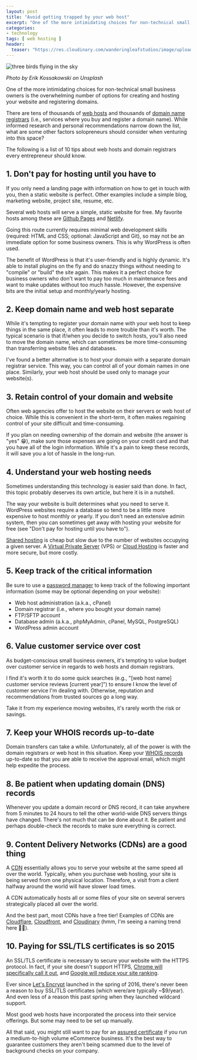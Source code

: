 ```yaml
---
layout: post
title: "Avoid getting trapped by your web host"
excerpt: "One of the more intimidating choices for non-technical small business owners is the overwhelming number of options for creating and hosting your website and registering domains. The following is a list of 10 tips about web hosts and domain registrars every entrepreneur should know."
categories:
- technology
tags: [ web hosting ]
header:
  teaser: "https://res.cloudinary.com/wanderingleafstudios/image/upload/b_auto,c_pad,g_center,h_630,w_1200/v1537890988/chrisjmears.com/blog/erik-kossakowski-666859-unsplash.jpg"
---
```


![three birds flying in the sky](https://res.cloudinary.com/wanderingleafstudios/image/upload/v1539969073/chrisjmears.com/blog/erik-kossakowski-666859-unsplash.jpg)
<div class="text-right text-grey text-sm mb-6">
  <em>Photo by Erik Kossakowski on Unsplash</em>
</div>

One of the more intimidating choices for non-technical small business owners is the overwhelming number of options for creating and hosting your website and registering domains.

There are tens of thousands of [web hosts](https://en.wikipedia.org/wiki/Web_hosting_service) and thousands of [domain name registrars](https://en.wikipedia.org/wiki/Domain_name_registrar) (i.e., services where you buy and register a domain name). While informed research and personal recommendations narrow down the list, what are some other factors solopreneurs should consider when venturing into this space?

The following is a list of 10 tips about web hosts and domain registrars every entrepreneur should know.

## 1. Don't pay for hosting until you have to

If you only need a landing page with information on how to get in touch with you, then a static website is perfect. Other examples include a simple blog, marketing website, project site, resume, etc.

Several web hosts will serve a simple, static website for free. My favorite hosts among these are [Github Pages](https://pages.github.com/) and [Netlify](https://www.netlify.com/).

Going this route currently requires minimal web development skills (required: HTML and CSS; optional: JavaScript and Git), so may not be an immediate option for some business owners.  This is why WordPress is often used.

The benefit of WordPress is that it's user-friendly and is highly dynamic. It's able to install plugins on the fly and do snazzy things without needing to "compile" or "build" the site again. This makes it a perfect choice for business owners who don't want to pay too much in maintenance fees and want to make updates without too much hassle. However, the expensive bits are the initial setup and monthly/yearly hosting.

## 2. Keep domain name and web host separate

While it's tempting to register your domain name with your web host to keep things in the same place, it often leads to more trouble than it's worth. The typical scenario is that if/when you decide to switch hosts, you'll also need to move the domain name, which can sometimes be more time-consuming than transferring website files and databases.

I've found a better alternative is to host your domain with a separate domain registrar service. This way, you can control all of your domain names in one place. Similarly, your web host should be used only to manage your website(s).

## 3. Retain control of your domain and website

Often web agencies offer to host the website on their servers or web host of choice. While this is convenient in the short-term, it often makes regaining control of your site difficult and time-consuming.

If you plan on needing ownership of the domain and website (the answer is "yes" 😁), make sure those expenses are going on your credit card and that you have all of the login information. While it's a pain to keep these records, it will save you a lot of hassle in the long-run.

## 4. Understand your web hosting needs

Sometimes understanding this technology is easier said than done. In fact, this topic probably deserves its own article, but here it is in a nutshell.

The way your website is built determines what you need to serve it. WordPress websites require a database so tend to be a little more expensive to host monthly or yearly. If you don't need an extensive admin system, then you can sometimes get away with hosting your website for free (see "Don't pay for hosting until you have to").

[Shared hosting](https://en.wikipedia.org/wiki/Web_hosting_service#Shared_web_hosting_service) is cheap but slow due to the number of websites occupying a given server. A [Virtual Private Server](https://en.wikipedia.org/wiki/Virtual_private_server) (VPS) or [Cloud Hosting](https://en.wikipedia.org/wiki/Cloud_computing) is faster and more secure, but more costly.

## 5. Keep track of the critical information

Be sure to use a [password manager](https://en.wikipedia.org/wiki/Password_manager) to keep track of the following important information (some may be optional depending on your website):

* Web host administration (a.k.a., cPanel)
* Domain registrar (i.e., where you bought your domain name)
* FTP/SFTP account
* Database admin (a.k.a., phpMyAdmin, cPanel, MySQL, PostgreSQL)
* WordPress admin account

## 6. Value customer service over cost

As budget-conscious small business owners, it's tempting to value budget over customer service in regards to web hosts and domain registrars.

I find it's worth it to do some quick searches (e.g., "[web host name] customer service reviews [current year]") to ensure I know the level of customer service I'm dealing with. Otherwise, reputation and recommendations from trusted sources go a long way.

Take it from my experience moving websites, it's rarely worth the risk or savings.

## 7. Keep your WHOIS records up-to-date

Domain transfers can take a while. Unfortunately, all of the power is with the domain registrars or web host in this situation. Keep your [WHOIS records](https://en.wikipedia.org/wiki/WHOIS) up-to-date so that you are able to receive the approval email, which might help expedite the process.

## 8. Be patient when updating domain (DNS) records

Whenever you update a domain record or DNS record, it can take anywhere from 5 minutes to 24 hours to tell the other world-wide DNS servers things have changed. There's not much that can be done about it. Be patient and perhaps double-check the records to make sure everything is correct.

## 9. Content Delivery Networks (CDNs) are a good thing

A [CDN](https://en.wikipedia.org/wiki/Content_delivery_network) essentially allows you to serve your website at the same speed all over the world. Typically, when you purchase web hosting, your site is being served from one physical location. Therefore, a visit from a client halfway around the world will have slower load times.

A CDN automatically hosts all or some files of your site on several servers strategically placed all over the world.

And the best part, most CDNs have a free tier! Examples of CDNs are [Cloudflare](https://cloudflare.com/), [Cloudfront](https://aws.amazon.com/cloudfront/), and [Cloudinary](https://cloudinary.com/) (hmm, I'm seeing a naming trend here 🤔😆).

## 10. Paying for SSL/TLS certificates is so 2015

An SSL/TLS certificate is necessary to secure your website with the HTTPS protocol. In fact, if your site doesn't support HTTPS, [Chrome will specifically call it out](https://blog.chromium.org/2018/02/a-secure-web-is-here-to-stay.html), and [Google will reduce your site ranking](https://webmasters.googleblog.com/2014/08/https-as-ranking-signal.html).

Ever since [Let's Encrypt](https://letsencrypt.org/) launched in the spring of 2016, there's never been a reason to buy SSL/TLS certificates (which were/are typically ~$9/year). And even less of a reason this past spring when they launched wildcard support.

Most good web hosts have incorporated the process into their service offerings. But some may need to be set up manually.

All that said, you might still want to pay for an [assured certificate](https://www.namecheap.com/support/knowledgebase/article.aspx/9508/68/what-is-the-difference-between-very-high-high-medium-and-low-assurance-certificates) if you run a medium-to-high volume eCommerce business. It's the best way to guarantee customers they aren't being scammed due to the level of background checks on your company.

